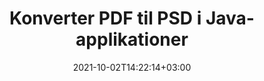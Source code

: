 ---
############################# Static ############################
layout: "autogen-gist"
date: 2021-10-02T14:22:14+03:00
draft: false
path: "da/total/java/conversion/pdf-to-psd/"
other_out_formats: "DOC DOCX DOCM DOT DOTX DOTM TXT RTF HTML HTM MHTML MHT XLS XLSX XLSM XLSB XLT XLTX XLTM XLAM CSV TSV DIF SXC FODS PPT PPTX PPTM PPS PPSX PPSM POT POTX POTM ODT OTT OTP ODP ODS EMZ WMZ SVG SVGZ XPS TEX DCM WMF EMF BMP PNG GIF JPEG TIFF ICO WEBP JP2 TGA PSB PSD EPUB MD DICOM FODP JPG"
ad_headline: "Konverter PDF til PSD | Java"
ad_description: "Mest nøjagtige PDF til PSD dokumentkonverteringsløsning til Java-applikationer."

############################# Head ############################
head_title: "Konverter PDF til PSD i Java – PDF Conversion API"
head_description: "Konverter PDF til PSD i Java-applikationer. Hurtig og præcis PDF til PSD konvertering API til Java til at konvertere PDF til dokumenter, billeder og 100+ andre filformater."

############################# Header ############################
title: "Konverter PDF til PSD i Java-applikationer"
description: "Konverter PDF-filer til PSD i Java-applikationer ved hjælp af fleksible dokumentkonverteringsfunktioner til at manipulere udseendet af det konverterede dokumentformat. Konverter nemt hele dokumentet på én gang eller vælg bestemte sider i PDF-filen baseret på de selektive sidetal eller sideintervaller og konverter til en lang række understøttede dokumentformater såsom tekstbehandlingsdokumenter, Excel-regneark, PowerPoint-præsentationer, Photoshop, e-bog, web og billeder."

############################# SubMenu ############################
submenu:
    enable: false

############################# Content ############################
content:
    enable: true
    block:
    - title_left: "Sådan konverteres PDF til PSD i Java"
      content_left: |
          Udfør PDF-filer til PSD-filkonvertering i Java ved hjælp af tre enkle trin. Brug nedenstående kodeeksempel – se det konverterede dokument, som det er, eller gengiv det yderligere for at se det som en HTML-fil uden at installere ekstern software.

          -   Opret en ny forekomst af klassen **Converter**, og indlæs PDF-filen
          -   Indstil **ConvertOptions** for PSD-filtypen
          -   Kald **Convert**-metoden for **Converter**-klasseinstansen til konvertering til PSD
          -   Indstil indstillinger for HTML-fremviser
          -   Opret **Viewer**-objekt for at se konverteret PSD som HTML
          
      title_right: "Hent og installationsvejledning"
      content_right: |
          Du har brug for `GroupDocs.Conversion` og `GroupDocs.Viewer` navneområder for at konvertere mellem 100+ dokumenter og billedfilformater såsom PDF, Microsoft Word, Excel, PowerPoint, Project, Visio, Outlook, HTML og diagrammer. Udforsk andre [Java API'er til Office-dokumenter](https://products.conholdate.com/total/java/), som tilbydes af Conholdate.Total.
          
          Hent de respektive monteringsfiler fra [Hent](https://downloads.conholdate.com/total/java) eller hent hele pakken fra [Maven](https://repository.conholdate.com/webapp/#/artifacts/browse/tree/General/repo) for at tilføje 'Conholdate.Total' direkte i dit arbejdsområde.
          
      gisthash: "1b2b5b5a97415ef538ac358347f27174"
      gistfile: "pdf-to-word-conversion-in-java-and-html-viewer.java"

    - title_left: "Konverter PDF til Word-dokumenter i Java"
      content_left: |
          Det bliver nemmere at konvertere fra PDF til et Word-dokument i Java-baserede applikationer med Conholdate.Total API'er. PDF-filen transformeres perfekt til en Word-fil (DOCX) og understøtter et ekstra sæt dokumentformateringsfunktioner for at tilpasse layoutet af outputfilen, så den matcher dine behov. Du kan nemt redigere indholdet såsom tekst, tabeller, billeder og lister fra det konverterede Word-dokument.

          -   Opret en ny forekomst af **Converter**-klassen og indlæs **PDF** som inputfil
          -   Instantiér **WordProcessingConvertOptions** som konverteringsmulighed
          -   Kald **Convert**-metoden for **Converter**-klasseinstansen til konvertering til **DOCX**
          
      title_right: "Udtræk af kildedokumentoplysninger"
      content_right: |
          Funktionen til udtrækning af dokumentoplysninger gør det ikke kun muligt at få de grundlæggende oplysninger om kildedokumentfilen, men den understøtter også udtrækning af nogle værdifulde filformatspecifikke oplysninger, såsom projektstart- og slutdatoer for en Microsoft Project-fil, eventuelle udskrivningsbegrænsninger på et PDF-dokument, liste over mapper indesluttet i en Outlook-datafil osv.

          Konverter populære dokumentfilformater på forskellige operativsystemer såsom Windows, Linux eller macOS, mens du bruger udviklingsmiljøer som NetBeans, IntelliJ IDEA og Eclipse.
          
      gisthash: "1b2b5b5a97415ef538ac358347f27174"
      gistfile: "pdf-to-word-conversion.java"

    - title_left: "Konverter PDF til Excel i Java"
      content_left: |
          Vend PDF til Excel-regneark ved hjælp af et par linjer Java-kode. Indholdet af en PDF-fil konverteres til rækker og kolonner i et Excel-regneark, der nemt kan redigeres, som du måtte have brug for. En PDF-fil kan konverteres til disse regnearksformater (XLS, XLSX, XLSM, XLSB, XLTX, XLT), OpenDocument (ODS, OTS) og Apple iWork Numbers.

          -   Opret en ny forekomst af **Converter**-klassen og indlæs **PDF** som inputfil
          -   Instantiér **SpreadsheetConvertOptions** som konverteringsmulighed
          -   Kald **Convert**-metoden for **Converter**-klasseinstansen til konvertering til **XLSX**
        
      title_right: "Caching af konverterede dokumentresultater"
      content_right: |
          I nogle tilfælde er den konverterede dokumentstørrelse større, og det tager tid at blive konverteret. Dokumentkonverteringsbiblioteket tilbyder caching-funktionen til effektivt at håndtere sådanne situationer og fremskynde den gentagne konverteringsproces. Aktiver ICache-grænsefladen til at arbejde med tilpasset cache-implementering ved hjælp af udvidelsespunktet og kontroller cachekonverteringen, som du foretrækker.

          Konverteringsresultatet gemmes som standard på det lokale drev, men enhver type cachelagring kan understøttes ved at implementere de passende grænseflader såsom Amazon S3, Dropbox, Google Drive, Windows Azure, Reddis eller andre.
          
      gisthash: "1b2b5b5a97415ef538ac358347f27174"
      gistfile: "pdf-to-excel-conversion.java"

    - title_left: "Konverter PDF til PowerPoint i Java"
      content_left: |
          Konvertering af PDF til PowerPoint (PPT, PPTX) dias er hurtigere med Conholdate.Total til Java API'er. Når du er konverteret, kan du nemt redigere PowerPoint-præsentationerne og slides i Microsoft PowerPoint.

          -   Opret en ny forekomst af **Converter**-klassen og indlæs **PDF** som inputfil
          -   Instantiér **PresentationConvertOptions** som konverteringsmulighed
          -   Kald **Convert**-metoden for **Converter**-klasseinstansen til konvertering til **PPTX**
          
      title_right: "Indlæs og konverter fjernplacerede dokumenter"
      content_right: |
          Ved at bruge Conholdate.Total til Java – udviklere kan indlæse og konvertere dokumenter fra forskellige fjernplaceringer og cloud-dokumentlagerressourcer såsom Amazon S3, Microsoft Azure Blob, FTP, lokal disk, stream eller en simpel URL. Du skal blot specificere metoden for at opnå eksternt placeret dokumentstrøm og derefter sende den videre til Converter-klassen som en konstruktør.
          
          [Java PDF-konverteringsbiblioteket](https://products.groupdocs.com/conversion/java/) understøtter også indlæsning og konvertering af dokumenter, der er beskyttet med en adgangskode i dine Java-baserede applikationer.
          
      gisthash: "1b2b5b5a97415ef538ac358347f27174"
      gistfile: "pdf-to-powerpoint-conversion.java"

    - title_left: "Konverter PDF til billeder i Java"
      content_left: |
          Konverter PDF til billedformater såsom JPG, PNG, GIF, BMP, TIFF og mange andre med en præcis billedkvalitet og opløsning. Transform hele PDF-filen, eller vælg fra nogle udvalgte sider for at konvertere til billederne.

          -   Opret en ny forekomst af **Converter**-klassen og indlæs **PDF** som inputfil
          -   Erklær **SavePageStream** som delegeret for at gemme den konverterede dokumentside i stream
          -   Angiv **JPG** som det ønskede outputformat ved at sende **ImageConvertOptions**-objektet til det
          -   Kald **Convert**-metoden for **Converter**-klasseinstansen til konvertering til **JPG**
          
      title_right: "Tilføj tekst- eller billedvandmærker til dokumenter"
      content_right: |
          Konverter dokumenter nøjagtigt som den originale fil, og anvend tekst- eller billedvandmærker på de konverterede dokumentsider. Stempl vandmærkerne smart ved hjælp af en håndfuld vandmærkeindstillinger til at administrere skrifttype, farve, bredde, højde, rotationsvinkel, gennemsigtighed og placering af vandmærket i baggrunden på dokumentsiderne.
          
          Den automatiske registrering af kildedokumentformatet er en anden nyttig funktion til at hente selve filtypenavnet i nogle tilfælde, hvor kildefilen præsenteres i form af bytes-strøm. Udviklere kan også få en komplet liste over alle understøttede konverteringsformater, når de konverterer et dokument til et andet filformat ved at kalde **GetPossibleConversions**-metoden for Converter-objekt.
          
      gisthash: "1b2b5b5a97415ef538ac358347f27174"
      gistfile: "pdf-to-image-conversion.java"

############################# About Formats ############################
about_formats:
    enable: false
############################# More Formats ############################
more_formats:
    enable: true
    auto: false
    other_out_formats: DOC DOCX DOCM DOT DOTX DOTM TXT RTF HTML HTM MHTML MHT XLS XLSX XLSM XLSB XLT XLTX XLTM XLAM CSV TSV DIF SXC FODS PPT PPTX PPTM PPS PPSX PPSM POT POTX POTM ODT OTT OTP ODP ODS EMZ WMZ SVG SVGZ XPS TEX DCM WMF EMF BMP PNG GIF JPEG TIFF ICO WEBP JP2 TGA PSB PSD EPUB MD DICOM FODP JPG
############################# Back to top ###############################
back_to_top:
  enable: true
---